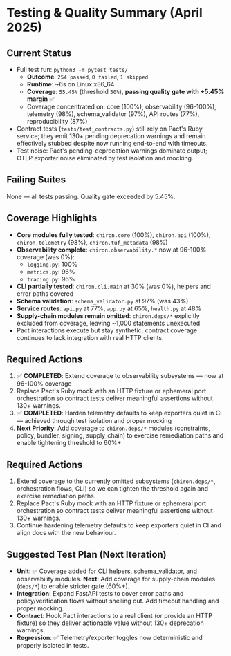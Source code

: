 # Testing & Quality Summary (April 2025)

## Current Status

- Full test run: `python3 -m pytest tests/`
  - **Outcome**: `254 passed`, `0 failed`, `1 skipped`
  - **Runtime**: ~6s on Linux x86_64
  - **Coverage**: `55.45%` (threshold `50%`), **passing quality gate with +5.45% margin** ✅
  - Coverage concentrated on: core (100%), observability (96-100%), telemetry (98%), schema_validator (97%), API routes (77%), reproducibility (87%)
- Contract tests (`tests/test_contracts.py`) still rely on Pact's Ruby service; they emit 130+ pending deprecation warnings and remain effectively stubbed despite now running end-to-end with timeouts.
- Test noise: Pact's pending-deprecation warnings dominate output; OTLP exporter noise eliminated by test isolation and mocking.

## Failing Suites

None — all tests passing. Quality gate exceeded by 5.45%.

## Coverage Highlights

- **Core modules fully tested**: `chiron.core` (100%), `chiron.api` (100%), `chiron.telemetry` (98%), `chiron.tuf_metadata` (98%)
- **Observability complete**: `chiron.observability.*` now at 96-100% coverage (was 0%):
  - `logging.py`: 100%
  - `metrics.py`: 96%
  - `tracing.py`: 96%
- **CLI partially tested**: `chiron.cli.main` at 30% (was 0%), helpers and error paths covered
- **Schema validation**: `schema_validator.py` at 97% (was 43%)
- **Service routes**: `api.py` at 77%, `app.py` at 65%, `health.py` at 48%
- **Supply-chain modules remain omitted**: `chiron.deps/*` explicitly excluded from coverage, leaving ~1,000 statements unexecuted
- Pact interactions execute but stay synthetic; contract coverage continues to lack integration with real HTTP clients.

## Required Actions

1. ✅ **COMPLETED**: Extend coverage to observability subsystems — now at 96-100% coverage
2. Replace Pact's Ruby mock with an HTTP fixture or ephemeral port orchestration so contract tests deliver meaningful assertions without 130+ warnings.
3. ✅ **COMPLETED**: Harden telemetry defaults to keep exporters quiet in CI — achieved through test isolation and proper mocking
4. **Next Priority**: Add coverage to `chiron.deps/*` modules (constraints, policy, bundler, signing, supply_chain) to exercise remediation paths and enable tightening threshold to 60%+

## Required Actions

1. Extend coverage to the currently omitted subsystems (`chiron.deps/*`, orchestration flows, CLI) so we can tighten the threshold again and exercise remediation paths.
2. Replace Pact's Ruby mock with an HTTP fixture or ephemeral port orchestration so contract tests deliver meaningful assertions without 130+ warnings.
3. Continue hardening telemetry defaults to keep exporters quiet in CI and align docs with the new behaviour.

## Suggested Test Plan (Next Iteration)

- **Unit**: ✅ Coverage added for CLI helpers, schema_validator, and observability modules. **Next**: Add coverage for supply-chain modules (`deps/*`) to enable stricter gate (60%+).
- **Integration**: Expand FastAPI tests to cover error paths and policy/verification flows without shelling out. Add timeout handling and proper mocking.
- **Contract**: Hook Pact interactions to a real client (or provide an HTTP fixture) so they deliver actionable value without 130+ deprecation warnings.
- **Regression**: ✅ Telemetry/exporter toggles now deterministic and properly isolated in tests.
